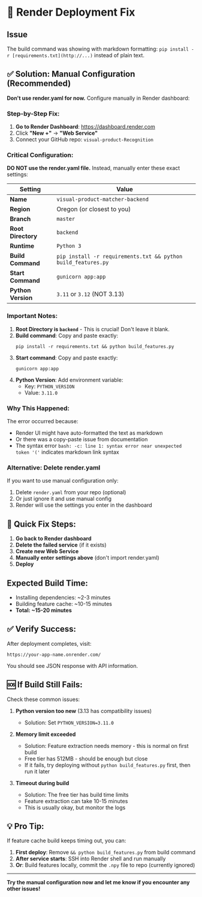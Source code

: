 # 🚨 Render Deployment Fix

## Issue
The build command was showing with markdown formatting: `pip install -r [requirements.txt](http://...)` instead of plain text.

## ✅ Solution: Manual Configuration (Recommended)

**Don't use render.yaml for now.** Configure manually in Render dashboard:

### Step-by-Step Fix:

1. **Go to Render Dashboard**: https://dashboard.render.com
2. Click **"New +"** → **"Web Service"**
3. Connect your GitHub repo: `visual-product-Recognition`

### Critical Configuration:

**DO NOT use the render.yaml file.** Instead, manually enter these exact settings:

| Setting | Value |
|---------|-------|
| **Name** | `visual-product-matcher-backend` |
| **Region** | Oregon (or closest to you) |
| **Branch** | `master` |
| **Root Directory** | `backend` |
| **Runtime** | `Python 3` |
| **Build Command** | `pip install -r requirements.txt && python build_features.py` |
| **Start Command** | `gunicorn app:app` |
| **Python Version** | `3.11` or `3.12` (NOT 3.13) |

### Important Notes:

1. **Root Directory is `backend`** - This is crucial! Don't leave it blank.
2. **Build command**: Copy and paste exactly:
   ```
   pip install -r requirements.txt && python build_features.py
   ```
3. **Start command**: Copy and paste exactly:
   ```
   gunicorn app:app
   ```
4. **Python Version**: Add environment variable:
   - Key: `PYTHON_VERSION`
   - Value: `3.11.0`

### Why This Happened:

The error occurred because:
- Render UI might have auto-formatted the text as markdown
- Or there was a copy-paste issue from documentation
- The syntax error `bash: -c: line 1: syntax error near unexpected token '('` indicates markdown link syntax

### Alternative: Delete render.yaml

If you want to use manual configuration only:

1. Delete `render.yaml` from your repo (optional)
2. Or just ignore it and use manual config
3. Render will use the settings you enter in the dashboard

## 🔧 Quick Fix Steps:

1. **Go back to Render dashboard**
2. **Delete the failed service** (if it exists)
3. **Create new Web Service**
4. **Manually enter settings above** (don't import render.yaml)
5. **Deploy**

## Expected Build Time:

- Installing dependencies: ~2-3 minutes
- Building feature cache: ~10-15 minutes
- **Total: ~15-20 minutes**

## ✅ Verify Success:

After deployment completes, visit:
```
https://your-app-name.onrender.com/
```

You should see JSON response with API information.

## 🆘 If Build Still Fails:

Check these common issues:

1. **Python version too new** (3.13 has compatibility issues)
   - Solution: Set `PYTHON_VERSION=3.11.0`

2. **Memory limit exceeded**
   - Solution: Feature extraction needs memory - this is normal on first build
   - Free tier has 512MB - should be enough but close
   - If it fails, try deploying without `python build_features.py` first, then run it later

3. **Timeout during build**
   - Solution: The free tier has build time limits
   - Feature extraction can take 10-15 minutes
   - This is usually okay, but monitor the logs

## 💡 Pro Tip:

If feature cache build keeps timing out, you can:

1. **First deploy**: Remove `&& python build_features.py` from build command
2. **After service starts**: SSH into Render shell and run manually
3. **Or**: Build features locally, commit the `.npy` file to repo (currently ignored)

---

**Try the manual configuration now and let me know if you encounter any other issues!**
